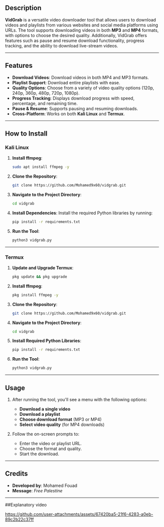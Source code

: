 ## Description

**VidGrab** is a versatile video downloader tool that allows users to download videos and playlists from various websites and social media platforms using URLs. The tool supports downloading videos in both **MP3** and **MP4** formats, with options to choose the desired quality. Additionally, VidGrab offers features such as pause and resume download functionality, progress tracking, and the ability to download live-stream videos.

---

## Features

- **Download Videos**: Download videos in both MP4 and MP3 formats.
- **Playlist Support**: Download entire playlists with ease.
- **Quality Options**: Choose from a variety of video quality options (120p, 240p, 360p, 480p, 720p, 1080p).
- **Progress Tracking**: Displays download progress with speed, percentage, and remaining time.
- **Pause & Resume**: Supports pausing and resuming downloads.
- **Cross-Platform**: Works on both **Kali Linux** and **Termux**.

---

## How to Install

### Kali Linux
1. **Install ffmpeg**:
    ```bash
    sudo apt install ffmpeg -y
    ```

2. **Clone the Repository**:
    ```bash
    git clone https://github.com/Mohamed9x60/vidgrab.git
    ```

2. **Navigate to the Project Directory**:
    ```bash
    cd vidgrab
    ```

3. **Install Dependencies**: Install the required Python libraries by running:
    ```bash
    pip install -r requirements.txt
    ```

4. **Run the Tool**:
    ```bash
    python3 vidgrab.py
    ```

---

### Termux

1. **Update and Upgrade Termux**:
    ```bash
    pkg update && pkg upgrade
    ```

2. **Install ffmpeg**:
    ```bash
    pkg install ffmpeg -y
    ```

3. **Clone the Repository**:
    ```bash
    git clone https://github.com/Mohamed9x60/vidgrab.git
    ```

4. **Navigate to the Project Directory**:
    ```bash
    cd vidgrab
    ```

5. **Install Required Python Libraries**:
    ```bash
    pip install -r requirements.txt
    ```

6. **Run the Tool**:
    ```bash
    python3 vidgrab.py
    ```

---

## Usage

1. After running the tool, you'll see a menu with the following options:
   - **Download a single video**
   - **Download a playlist**
   - **Choose download format** (MP3 or MP4)
   - **Select video quality** (for MP4 downloads)

2. Follow the on-screen prompts to:
   - Enter the video or playlist URL.
   - Choose the format and quality.
   - Start the download.

---

## Credits

- **Developed by**: Mohamed Fouad
- **Message**: _Free Palestine_

---

##Explanatory video


https://github.com/user-attachments/assets/67420ba5-21f6-4283-a0eb-89c2b22c37ff



